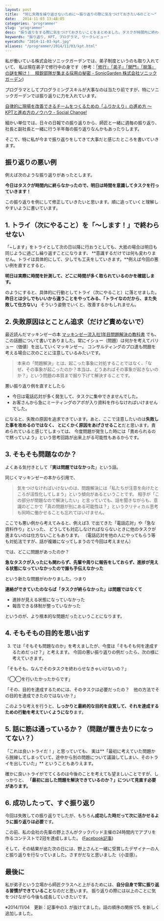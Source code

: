```yaml
---
layout: post
title:  "同じ失敗を繰り返さないために〜振り返りの際に気をつけておきたい6のこと〜"
date:   2014-11-03 13:48:05
categories: 'programmer'
slug: 'programmer'
desc: "振り返りをする際に気をつけておきたいことをまとめました。タスクが時間内に終わらなかったという振り返り例から徐々に問題を切り分けて、本質を考えていきます"
keywords: "振り返り, KPT, プログラマ, ワークレビュー"
eyecatch: "2014-11-03-kpt.jpg"
aliases: "/programmer/2014/11/03/kpt.html"
---
```


<amp-img src="https://blog.regonn.tokyo/images/2014-11-03-kpt.jpg" alt="ホワイトボードをすぐ消される男性" width="670px" height="480px" layout="responsive" ></amp-img>

私が働いている株式会社ソニックガーデンでは、弟子制度というのも取り入れていて、
私は現在弟子で修行中の身です（参考：[「修行」「弟子」「関門」「脱落」の謎を解け！　精鋭部隊が集まる採用の秘密 - SonicGarden 株式会社ソニックガーデン](http://www.sonicgarden.jp/216))

プログラマとしてプログラミングスキルが大事なのは当たり前ですが、特にソニックガーデンでは振り返りに力を入れています。

[自律的に現場を改善できるチームをつくるための「ふりかえり」の進め方 〜 KPTと進め方のノウハウ - Social Change!](http://kuranuki.sonicgarden.jp/2013/05/kpt.html)

細かい単位では、日々の日報での振り返りから、師匠と一緒に週毎の振り返り、社長と副社長と一緒に行う半年毎の振り返りなんかもあったりします。

そこで、特に私が今まで振り返りをしてきて大事だと感じたところを書いていきます。

## 振り返りの悪い例
例えば次のような振り返りがあったとします。

**今日はタスクが時間内に終らなかったので、明日は時間を意識してタスクを行っていきます！**

この振り返りを例にして修正していきたいと思います。順に追っていくと理解しやすいように書いています。

## 1. トライ（次にやること）を「〜します！」で終わらせない
「~します」をトライとして次の日以降に行おうとしても、大抵の場合は明日も同じように過ごし繰り返すことになります、
**意識するだけでは何も変わりません。トライは具体的にして、少しでも工夫をしていきます。**例えば今回の悪い例を直すとすると、

**明日は実際に時間を計測して、どこに時間が多く取られているのかを確認します。**

のようにすると、具体的に行動としてトライ（次にやること）に落とせました。
**昨日とは少しでもいいから違うことをやってみる、「トライなのだから、また失敗して仕方ない」** そういう姿勢でいくと、改善するかもしれません。

## 2. 失敗原因はとことん追求（だけど責めないで）
最近読んだマッキンゼーの本 [マッキンゼー流入社1年目問題解決の教科書](http://amzn.to/2bGdcFO) でも、この話題について書いてありました。常にイシュー（問題）は何かを考えてバリュー（価値）を出していくマッキンゼー。
コンサルティングのプロ達も問題を考える場合に次のことに注意しているみたいです。

> 本来の「問題解決」とは、起こった事象に対処することではなく、「なぜ、その事象が起こったのか？本当は、どうあればその事象が起きないのか？」という問題の本質まで掘り下げて解決することです。

悪い振り返り例を直すとしたら

- 今日は電話応対が多く発生して、タスクに集中できませんでした。
- お客さんから急にミーティングのアポが入り資料を作らなければいけませんでした。

になると、失敗の原因を追求できています。あと、ここで注意したいのは**失敗した事を攻めるのではなく、
とにくかく原因をあげさせること**だと思います。責められていると感じてしまっては、
今度問題が発生した時には「責められるので黙っていよう」という思考回路が出来上がる可能性もあるからです。

## 3. そもそも問題なのか？
よくある気付きとして「**実は問題ではなかった**」という話。

同じくマッキンゼーの本から引用で、

> 気をつけなければいけないのは、問題解決には「私たちが注意を向けたところが活性化してしまう」という傾向があるということです。
相手が「この部分が問題なので解決したい」と言っていても、話を聞きながらも、意識のどこかで「真の問題が別にある可能性は？」というクリティカル思考も同時に働かせることも忘れてはいけません。

ここでも悪い例から考えてみると、例えば3. で出てきた「電話応対」や「急な資料作り」といった、
どうしても対応しなければならないときに他のタスクが進まないのは仕方ないこともあります。
（電話応対を他の人にやってもらう等も対処法ですが、話が複雑になってしまうので今回は考えません）

では、どこに問題があったのか？

**急なタスクが入ったにも関わらず、先輩や周りに報告をしておらず、進捗が見える状態になっていなかったので誰も手伝えなかった**

という新たな問題がわかりました。つまり

**連絡ができていたのならば「タスクが終らなかった」は問題ではなくて**

- 進捗が見える状態になっていなかった
- 報告できる体制が整っていなかった

というのが、より根本的な問題だったということになります。

## 4. そもそもの目的を思い出す
3. では「そもそも問題なのか」を考えましたが、今度は「そもそも何を達成するためだっけ？」と考えます。
今回の悪い振り返りの例だったら、次の様に考えていきます。

「そもそも、なんでそのタスクを終わらせなきゃいけないの？」

「◯◯を行いたかったからです」

「その、目的を達成するためには、そのタスクは必要だったの？　他の方法でその目的を達成できたのではないか？」

このような考えを行うと、**しっかりと最終的な目的を自覚して、それを達成するための行動を考えていくようになり**ます。

## 5. 話に筋は通っているか？（問題が置き去りになってない？）
「これは良いトライだ！」と思っていても、
実は**「最初に考えていた問題から脱線してしまっていて、途中から別の問題について議論してしまい、そのトライを出していた」**
ということもありえます。

確かに良いトライがでてくるのは今後のことを考えても望ましいことですが、しっかりと、
**「最初に出した問題を解決できているのか？」について見直す必要があります。**

## 6. 成功したって、すぐ振り返り
今回は失敗しての振り返りでしたが、もちろん**成功した時だって次に活かせるように振り返りは必要**です。

この前、私の会社の先輩の野上さんがクックパッド主催の24時間内でアプリを作るコンテストで2冠を達成しました。
([Facebook記事](https://www.facebook.com/SonicGarden.Japan/posts/741268572575159))

そして、その結果が出た次の日には、野上さんと一緒に受賞したデザイナーの人と振り返りを行なっていました。さすがだなと思いました（小並感）。

## 最後に
私が弟子という立場から師匠クラスへと上がるためには、**自分自身で常に振り返る習慣ができていること**なのだと思います。
振り返りの際には以上のことに気をつけながら今後も成長していきたいです。

※2014/11/04　更新：記事中の3. が抜けてました。話の順序の関係で5. を新しく追加しました。
